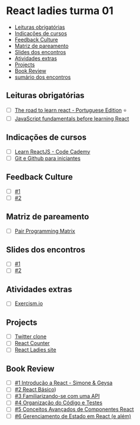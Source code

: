 # React ladies turma 01
  - [Leituras obrigatórias](#leituras-obrigatórias)
  - [Indicações de cursos](#indicações-de-cursos)
  - [Feedback Culture](#feedback-culture)
  - [Matriz de pareamento](#matriz-de-pareamento)
  - [Slides dos encontros](#slides-dos-encontros)
  - [Atividades extras](#atividades-extras)
  - [Projects](#projects)
  - [Book Review](#book-review)
  - [sumário dos encontros](./encontros.md)

## Leituras obrigatórias
- [ ] [The road to learn react - Portuguese Edition](https://github.com/the-road-to-learn-react/the-road-to-learn-react-portuguese/tree/master/manuscript) :star:
- [ ] [JavaScript fundamentals before learning React](https://www.robinwieruch.de/javascript-fundamentals-react-requirements/)

## Indicações de cursos
- [ ] [Learn ReactJS - Code Cademy](https://www.codecademy.com/learn/react-101)
- [ ] [Git e Github para iniciantes ](https://www.udemy.com/git-e-github-para-iniciantes/)

## Feedback Culture
- [ ] [#1](https://drive.google.com/open?id=1RQrUsSYeb5EXxWqmNK32es_dcZpqBtWm)
- [ ] [#2](https://funretro.io/publicboard/XkkIIcPYT2eHI9bd8am5zl5mF1P2/-LPClKwjvzoi-BapxDGN)

## Matriz de pareamento
- [ ] [Pair Programming Matrix](https://docs.google.com/spreadsheets/d/e/2PACX-1vTnrA5Ch47kJaVk92JiryB5_OMtwtnpt9d621cZz51-8bis3AjECHXdmhR7bKcRhR3TEU7ICQ3F6Avi/pubhtml)

## Slides dos encontros
- [ ] [#1](https://drive.google.com/open?id=1-xx-dcFpdnS5siDlwHszzLATCMceOOnMLMawu3Ebvmg)
- [ ] [#2](https://drive.google.com/open?id=1rajqGvm7zMlAjU8tcQhhE2JWdSNoz-k0ndmEATnBrgM)

## Atividades extras
- [ ] [Exercism.io](/atividades-extras/exercism.md)

## Projects
- [ ] [Twitter clone](/projetos/twitter-clone.md)
- [ ] [React Counter](/projetos/react-count.md)
- [ ] [React Ladies site](#)

## Book Review
- [ ] [#1 Introdução a React - Simone & Geysa](https://github.com/the-road-to-learn-react/the-road-to-learn-react-portuguese/blob/master/manuscript/chapter1.md)
- [ ] [#2 React Básico](https://github.com/the-road-to-learn-react/the-road-to-learn-react-portuguese/blob/master/manuscript/chapter1.md))
- [ ] [#3 Familiarizando-se com uma API](https://github.com/the-road-to-learn-react/the-road-to-learn-react-portuguese/blob/master/manuscript/chapter3.md)
- [ ] [#4 Organização do Código e Testes](https://github.com/the-road-to-learn-react/the-road-to-learn-react-portuguese/blob/master/manuscript/chapter4.md)
- [ ] [#5 Conceitos Avançados de Componentes React](https://github.com/the-road-to-learn-react/the-road-to-learn-react-portuguese/blob/master/manuscript/chapter5.md)
- [ ] [#6 Gerenciamento de Estado em React (e além)](https://github.com/the-road-to-learn-react/the-road-to-learn-react-portuguese/blob/master/manuscript/chapter6.md)
